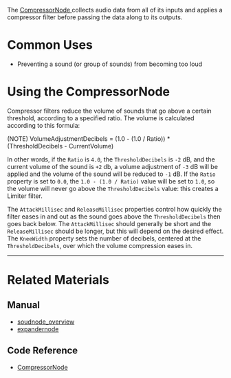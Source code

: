 The [ CompressorNode ](https://github.com/ZilchEngine/ZilchDocs/blob/master/code_reference/class_reference/compressornode.markdown) collects audio data from all of its inputs and applies a compressor filter before passing the data along to its outputs. 

 # Common Uses

- Preventing a sound (or group of sounds) from becoming too loud

 # Using the CompressorNode 

Compressor filters reduce the volume of sounds that go above a certain threshold, according to a specified ratio. The volume is calculated according to this formula:

(NOTE) VolumeAdjustmentDecibels = (1.0 - (1.0 / Ratio)) * (ThresholdDecibels - CurrentVolume)

In other words, if the `Ratio` is `4.0`, the `ThresholdDecibels` is `-2` dB, and the current volume of the sound is `+2` db, a volume adjustment of `-3` dB will be applied and the volume of the sound will be reduced to `-1` dB. If the `Ratio` property is set to `0.0`, the `1.0 - (1.0 / Ratio)` value will be set to `1.0`, so the volume will never go above the `ThresholdDecibels` value: this creates a Limiter filter.

The `AttackMillisec` and `ReleaseMillisec` properties control how quickly the filter eases in and out as the sound goes above the `ThresholdDecibels` then goes back below. The `AttackMillisec` should generally be short and the `ReleaseMillisec` should be longer, but this will depend on the desired effect. The `KneeWidth` property sets the number of decibels, centered at the `ThresholdDecibels`, over which the volume compression eases in. 

---
 # Related Materials
 ## Manual
- [soudnode_overview](https://github.com/ZilchEngine/ZilchDocs/blob/master/zero_editor_documentation/zeromanual/audio/soundnode/soudnode_overview.markdown)
- [expandernode](https://github.com/ZilchEngine/ZilchDocs/blob/master/zero_editor_documentation/zeromanual/audio/soundnode/expandernode.markdown)

 ## Code Reference
- [ CompressorNode ](https://github.com/ZilchEngine/ZilchDocs/blob/master/code_reference/class_reference/compressornode.markdown) 

 